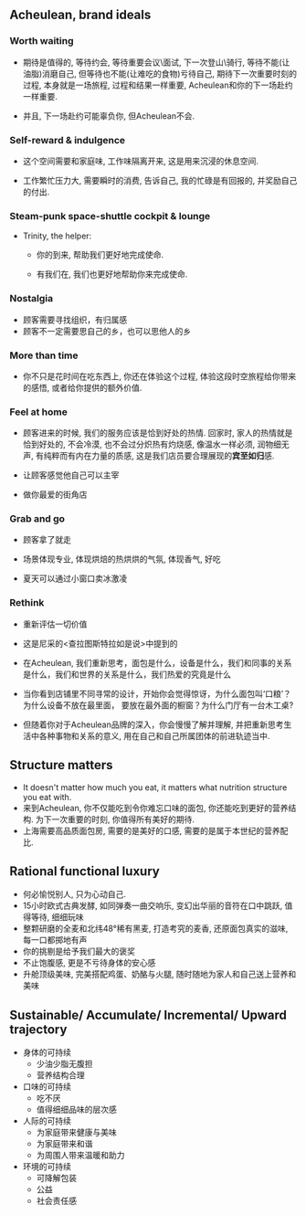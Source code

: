 ## Acheulean, brand ideals

### Worth waiting

- 期待是值得的, 等待约会, 等待重要会议\面试, 下一次登山\骑行, 等待不能(让油脂)消磨自己, 但等待也不能(让难吃的食物)亏待自己, 期待下一次重要时刻的过程, 本身就是一场旅程, 过程和结果一样重要,
  Acheulean和你的下一场赴约一样重要.

- 并且, 下一场赴约可能辜负你, 但Acheulean不会.

### Self-reward & indulgence

- 这个空间需要和家庭味, 工作味隔离开来, 这是用来沉浸的休息空间.

- 工作繁忙压力大, 需要瞬时的消费, 告诉自己, 我的忙碌是有回报的, 并奖励自己的付出.

### Steam-punk space-shuttle cockpit & lounge

- Trinity, the helper:
  
  - 你的到来, 帮助我们更好地完成使命.
  
  - 有我们在, 我们也更好地帮助你来完成使命.

### Nostalgia

- 顾客需要寻找组织，有归属感
- 顾客不一定需要思自己的乡，也可以思他人的乡

### More than time

- 你不只是花时间在吃东西上, 你还在体验这个过程, 体验这段时空旅程给你带来的感悟, 或者给你提供的额外价值.

### Feel at home

- 顾客进来的时候, 我们的服务应该是恰到好处的热情. 回家时, 家人的热情就是恰到好处的, 不会冷漠, 也不会过分炽热有灼烧感, 像温水一样必须, 润物细无声, 有纯粹而有内在力量的质感, 这是我们店员要合理展现的**宾至如归**感.

- 让顾客感觉他自己可以主宰

- 做你最爱的街角店

### Grab and go

- 顾客拿了就走

- 场景体现专业, 体现烘焙的热烘烘的气氛, 体现香气, 好吃

- 夏天可以通过小窗口卖冰激凌

### Rethink

- 重新评估一切价值

- 这是尼采的<查拉图斯特拉如是说>中提到的

- 在Acheulean, 我们重新思考，面包是什么，设备是什么，我们和同事的关系是什么，我们和世界的关系是什么，我们热爱的究竟是什么

- 当你看到店铺里不同寻常的设计，开始你会觉得惊讶，为什么面包叫‘口粮’？为什么设备不放在最里面， 要放在最外面的橱窗？为什么门厅有一台木工桌?

- 但随着你对于Acheulean品牌的深入，你会慢慢了解并理解, 并把重新思考生活中各种事物和关系的意义, 用在自己和自己所属团体的前进轨迹当中.

## Structure matters

- It doesn't matter how much you eat, it matters what nutrition structure you eat with.
- 来到Acheulean, 你不仅能吃到令你难忘口味的面包, 你还能吃到更好的营养结构. 为下一次重要的时刻, 你值得所有美好的期待.
- 上海需要高品质面包房, 需要的是美好的口感, 需要的是属于本世纪的营养配比. 



## Rational functional luxury

- 何必愉悦别人, 只为心动自己.
- 15小时欧式古典发酵, 如同弹奏一曲交响乐, 变幻出华丽的音符在口中跳跃, 值得等待, 细细玩味
- 整颗研磨的全麦和北纬48°稀有黑麦, 打造考究的麦香, 还原面包真实的滋味, 每一口都掷地有声
- 你的挑剔是给予我们最大的褒奖
- 不止饱腹感, 更是不亏待身体的安心感
- 升舱顶级美味, 完美搭配鸡蛋、奶酪与火腿, 随时随地为家人和自己送上营养和美味



## Sustainable/ Accumulate/ Incremental/ Upward trajectory

- 身体的可持续
  - 少油少脂无腹担
  - 营养结构合理
- 口味的可持续
  - 吃不厌
  - 值得细细品味的层次感
- 人际的可持续
  - 为家庭带来健康与美味
  - 为家庭带来和谐
  - 为周围人带来温暖和助力
- 环境的可持续
  - 可降解包装
  - 公益
  - 社会责任感







